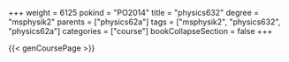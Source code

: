+++
weight = 6125
pokind = "PO2014"
title = "physics632"
degree = "msphysik2"
parents = ["physics62a"]
tags = ["msphysik2", "physics632", "physics62a"]
categories = ["course"]
bookCollapseSection = false
+++

{{< genCoursePage >}}
